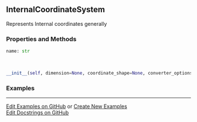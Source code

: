 ## <a id="McUtils.Coordinerds.CoordinateSystems.CommonCoordinateSystems.InternalCoordinateSystem">InternalCoordinateSystem</a>
Represents Internal coordinates generally

### Properties and Methods
```python
name: str
```
<a id="McUtils.Coordinerds.CoordinateSystems.CommonCoordinateSystems.InternalCoordinateSystem.__init__" class="docs-object-method">&nbsp;</a>
```python
__init__(self, dimension=None, coordinate_shape=None, converter_options=None, **opts): 
```

### Examples


___

[Edit Examples on GitHub](https://github.com/McCoyGroup/References/edit/gh-pages/Documentation/examples/McUtils/Coordinerds/CoordinateSystems/CommonCoordinateSystems/InternalCoordinateSystem.md) or 
[Create New Examples](https://github.com/McCoyGroup/References/new/gh-pages/?filename=Documentation/examples/McUtils/Coordinerds/CoordinateSystems/CommonCoordinateSystems/InternalCoordinateSystem.md) <br/>
[Edit Docstrings on GitHub](https://github.com/McCoyGroup/McUtils/edit/master/Coordinerds/CoordinateSystems/CommonCoordinateSystems.py?message=Update%20Docs)